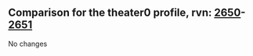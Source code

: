 ## Comparison for the theater0 profile, rvn: [2650](https://github.com/PRO100KatYT/FortniteProfileRevisions/tree/main/profiles/theater0/2650%20theater0.json)-[2651](https://github.com/PRO100KatYT/FortniteProfileRevisions/tree/main/profiles/theater0/2651%20theater0.json)

No changes
